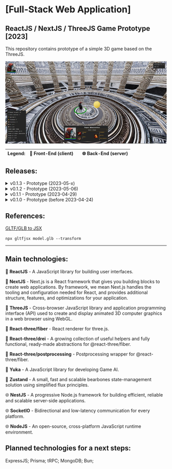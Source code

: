 # [Full-Stack Web Application]

## ReactJS / NextJS / ThreeJS Game Prototype [2023]

This repository contains prototype of a simple 3D game based on the ThreeJS.

![Preview](/git/preview.jpg)

| Legend: | 🐲 Front-End (client) |     | 🌐 Back-End (server) |
| ------- | --------------------- | --- | -------------------- |

## Releases:

<details>
<summary>v0.1.3 - Prototype (2023-05-x)</summary>

### Bug fixes:

- 🐲 Extended unit interface by player name
- 🐲 Auto finding the weakest target only selects enemy units

### New features:

- 🐲 The creep unit can trigger attack event

</details>

<details>
<summary>v0.1.2 - Prototype (2023-05-06)</summary>

### Bug fixes:

- 🐲 Moved canvas objects from the game store to React references
- 🐲 The NavMesh is stored at the game store
- 🐲 The position of each unit is updated at the units store

### New features:

- 🐲 The user interface shows the selected unit's stats
- 🐲 Green ring around the selected unit
- 🐲 Creep unit follows the player unit up to the attack range

</details>

<details>
<summary>v0.1.1 - Prototype (2023-04-29)</summary>

### Bug fixes:

- 🐲 Restructured the project
- 🐲 Optimized Zustand stores
- 🐲 Removed unused cannon physics engine
- 🐲 Refactores stores
- 🐲 Isolated rogue model from hero component
- 🐲 Entity manager moved to app store

### New features:

- 🐲 Scene loading indicator
- 🐲 Each unit has YukaJS vehicle
</details>

<details>
<summary>v0.1.0 - Prototype (before 2023-04-24)</summary>

### New features:

- 🐲 Initialized UI prototype - ReactJS
- 🐲 Prepared a simply 3D scene - ThreeJS, ReactThree
- 🐲 Included path finding movement system - YukaJS
- 🐲 Initialized units store - Zustand
- 🐲 Started auto-targeting system
- 🌐 Initialized backend server - NestJS, SocketIO

</details>

## References:

[GLTF/GLB to JSX](https://github.com/pmndrs/gltfjsx)

`npx gltfjsx model.glb --transform`

---

## Main technologies:

🐲 **ReactJS** - A JavaScript library for building user interfaces.

🐲 **NextJS** - Next.js is a React framework that gives you building blocks to create web applications. By framework, we mean Next.js handles the tooling and configuration needed for React, and provides additional structure, features, and optimizations for your application.

🐲 **ThreeJS** - Cross-browser JavaScript library and application programming interface (API) used to create and display animated 3D computer graphics in a web browser using WebGL.

🐲 **React-three/fiber** - React renderer for three.js.

🐲 **React-three/drei** - A growing collection of useful helpers and fully functional, ready-made abstractions for @react-three/fiber.

🐲 **React-three/postprocessing** - Postprocessing wrapper for @react-three/fiber.

🐲 **Yuka** - A JavaScript library for developing Game AI.

🐲 **Zustand** - A small, fast and scalable bearbones state-management solution using simplified flux principles.

🌐 **NestJS** - A progressive Node.js framework for building efficient, reliable and scalable server-side applications.

🌐 **SocketIO** - Bidirectional and low-latency communication for every platform.

🌐 **NodeJS** - An open-source, cross-platform JavaScript runtime environment.

## Planned technologies for a next steps:

ExpressJS; Prisma; tRPC; MongoDB; Bun;
